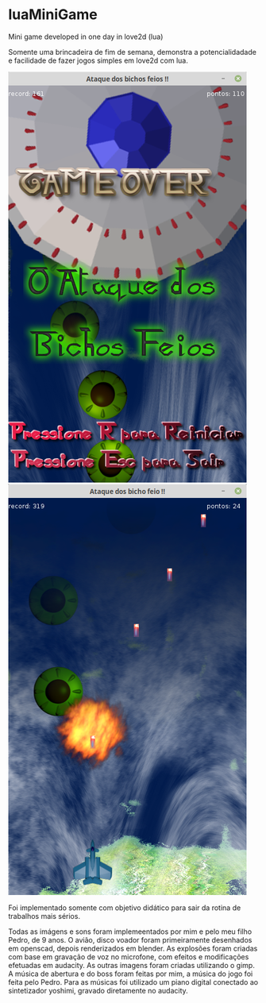 # luaMiniGame
Mini game developed in one day in love2d (lua) 

Somente uma brincadeira de fim de semana, demonstra a potencialidadade e facilidade
de fazer jogos simples em love2d com lua.

![Screenshot 1](Screenshot%20from%202019-01-27%2017-41-10.png?raw=true "Screen Shot 1")
![Screenshot 2](Screenshot%20from%202019-01-20%2012-25-45.png?raw=true "Screen Shot 2")

Foi implementado somente com objetivo didático para sair da rotina de trabalhos mais sérios.

Todas as imágens e sons foram implemeentados por mim e pelo meu filho Pedro, de 9 anos. O avião, disco voador foram primeiramente desenhados em openscad, depois renderizados em blender. As explosões foram criadas com base em gravação de voz no microfone, com efeitos e modificações efetuadas em audacity. As outras imagens foram criadas utilizando o gimp. A música de abertura e do boss foram feitas por mim, a música do jogo foi feita pelo Pedro. Para as músicas foi utilizado um piano digital conectado ao sintetizador yoshimi, gravado diretamente no audacity.
